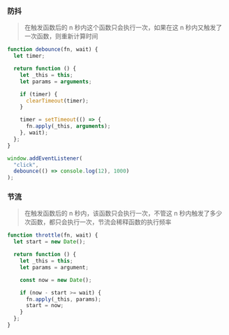 ### 防抖

> 在触发函数后的 n 秒内这个函数只会执行一次，如果在这 n 秒内又触发了一次函数，则重新计算时间

```js
function debounce(fn, wait) {
  let timer;

  return function () {
    let _this = this;
    let params = arguments;

    if (timer) {
      clearTimeout(timer);
    }

    timer = setTimeout(() => {
      fn.apply(_this, arguments);
    }, wait);
  };
}

window.addEventListener(
  "click",
  debounce(() => console.log(12), 1000)
);
```

### 节流

> 在触发函数后的 n 秒内，该函数只会执行一次，不管这 n 秒内触发了多少次函数，都只会执行一次，节流会稀释函数的执行频率

```js
function throttle(fn, wait) {
  let start = new Date();

  return function () {
    let _this = this;
    let params = argument;

    const now = new Date();

    if (now - start >= wait) {
      fn.apply(_this, params);
      start = now;
    }
  };
}
```
